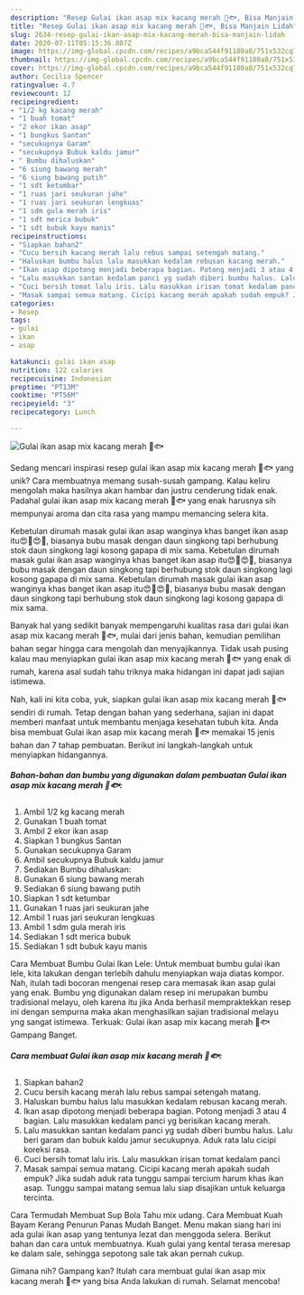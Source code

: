 ```yaml
---
description: "Resep Gulai ikan asap mix kacang merah 🥜🐟, Bisa Manjain Lidah"
title: "Resep Gulai ikan asap mix kacang merah 🥜🐟, Bisa Manjain Lidah"
slug: 2634-resep-gulai-ikan-asap-mix-kacang-merah-bisa-manjain-lidah
date: 2020-07-11T05:15:36.807Z
image: https://img-global.cpcdn.com/recipes/a9bca544f91180a8/751x532cq70/gulai-ikan-asap-mix-kacang-merah-🥜🐟-foto-resep-utama.jpg
thumbnail: https://img-global.cpcdn.com/recipes/a9bca544f91180a8/751x532cq70/gulai-ikan-asap-mix-kacang-merah-🥜🐟-foto-resep-utama.jpg
cover: https://img-global.cpcdn.com/recipes/a9bca544f91180a8/751x532cq70/gulai-ikan-asap-mix-kacang-merah-🥜🐟-foto-resep-utama.jpg
author: Cecilia Spencer
ratingvalue: 4.7
reviewcount: 12
recipeingredient:
- "1/2 kg kacang merah"
- "1 buah tomat"
- "2 ekor ikan asap"
- "1 bungkus Santan"
- "secukupnya Garam"
- "secukupnya Bubuk kaldu jamur"
- " Bumbu dihaluskan"
- "6 siung bawang merah"
- "6 siung bawang putih"
- "1 sdt ketumbar"
- "1 ruas jari seukuran jahe"
- "1 ruas jari seukuran lengkuas"
- "1 sdm gula merah iris"
- "1 sdt merica bubuk"
- "1 sdt bubuk kayu manis"
recipeinstructions:
- "Siapkan bahan2"
- "Cucu bersih kacang merah lalu rebus sampai setengah matang."
- "Haluskan bumbu halus lalu masukkan kedalam rebusan kacang merah."
- "Ikan asap dipotong menjadi beberapa bagian. Potong menjadi 3 atau 4 bagian. Lalu masukkan kedalam panci yg berisikan kacang merah."
- "Lalu masukkan santan kedalam panci yg sudah diberi bumbu halus. Lalu beri garam dan bubuk kaldu jamur secukupnya. Aduk rata lalu cicipi koreksi rasa."
- "Cuci bersih tomat lalu iris. Lalu masukkan irisan tomat kedalam panci"
- "Masak sampai semua matang. Cicipi kacang merah apakah sudah empuk? Jika sudah aduk rata tunggu sampai tercium harum khas ikan asap. Tunggu sampai matang semua lalu siap disajikan untuk keluarga tercinta."
categories:
- Resep
tags:
- gulai
- ikan
- asap

katakunci: gulai ikan asap 
nutrition: 122 calories
recipecuisine: Indonesian
preptime: "PT13M"
cooktime: "PT56M"
recipeyield: "3"
recipecategory: Lunch

---
```



![Gulai ikan asap mix kacang merah 🥜🐟](https://img-global.cpcdn.com/recipes/a9bca544f91180a8/751x532cq70/gulai-ikan-asap-mix-kacang-merah-🥜🐟-foto-resep-utama.jpg)

Sedang mencari inspirasi resep gulai ikan asap mix kacang merah 🥜🐟 yang unik? Cara membuatnya memang susah-susah gampang. Kalau keliru mengolah maka hasilnya akan hambar dan justru cenderung tidak enak. Padahal gulai ikan asap mix kacang merah 🥜🐟 yang enak harusnya sih mempunyai aroma dan cita rasa yang mampu memancing selera kita.

Kebetulan dirumah masak gulai ikan asap wanginya khas banget ikan asap itu😍🥰😍🥰, biasanya bubu masak dengan daun singkong tapi berhubung stok daun singkong lagi kosong gapapa di mix sama. Kebetulan dirumah masak gulai ikan asap wanginya khas banget ikan asap itu😍🥰😍🥰, biasanya bubu masak dengan daun singkong tapi berhubung stok daun singkong lagi kosong gapapa di mix sama. Kebetulan dirumah masak gulai ikan asap wanginya khas banget ikan asap itu😍🥰😍🥰, biasanya bubu masak dengan daun singkong tapi berhubung stok daun singkong lagi kosong gapapa di mix sama.

Banyak hal yang sedikit banyak mempengaruhi kualitas rasa dari gulai ikan asap mix kacang merah 🥜🐟, mulai dari jenis bahan, kemudian pemilihan bahan segar hingga cara mengolah dan menyajikannya. Tidak usah pusing kalau mau menyiapkan gulai ikan asap mix kacang merah 🥜🐟 yang enak di rumah, karena asal sudah tahu triknya maka hidangan ini dapat jadi sajian istimewa.


Nah, kali ini kita coba, yuk, siapkan gulai ikan asap mix kacang merah 🥜🐟 sendiri di rumah. Tetap dengan bahan yang sederhana, sajian ini dapat memberi manfaat untuk membantu menjaga kesehatan tubuh kita. Anda bisa membuat Gulai ikan asap mix kacang merah 🥜🐟 memakai 15 jenis bahan dan 7 tahap pembuatan. Berikut ini langkah-langkah untuk menyiapkan hidangannya.

<!--inarticleads1-->

##### Bahan-bahan dan bumbu yang digunakan dalam pembuatan Gulai ikan asap mix kacang merah 🥜🐟:

1. Ambil 1/2 kg kacang merah
1. Gunakan 1 buah tomat
1. Ambil 2 ekor ikan asap
1. Siapkan 1 bungkus Santan
1. Gunakan secukupnya Garam
1. Ambil secukupnya Bubuk kaldu jamur
1. Sediakan  Bumbu dihaluskan:
1. Gunakan 6 siung bawang merah
1. Sediakan 6 siung bawang putih
1. Siapkan 1 sdt ketumbar
1. Gunakan 1 ruas jari seukuran jahe
1. Ambil 1 ruas jari seukuran lengkuas
1. Ambil 1 sdm gula merah iris
1. Sediakan 1 sdt merica bubuk
1. Sediakan 1 sdt bubuk kayu manis


Cara Membuat Bumbu Gulai Ikan Lele: Untuk membuat bumbu gulai ikan lele, kita lakukan dengan terlebih dahulu menyiapkan waja diatas kompor. Nah, itulah tadi bocoran mengenai resep cara memasak ikan asap gulai yang enak. Bumbu yng digunakan dalam resep ini merupakan bumbu tradisional melayu, oleh karena itu jika Anda berhasil mempraktekkan resep ini dengan sempurna maka akan menghasilkan sajian tradisional melayu yng sangat istimewa. Terkuak: Gulai ikan asap mix kacang merah 🥜🐟 Gampang Banget. 

<!--inarticleads2-->

##### Cara membuat Gulai ikan asap mix kacang merah 🥜🐟:

1. Siapkan bahan2
1. Cucu bersih kacang merah lalu rebus sampai setengah matang.
1. Haluskan bumbu halus lalu masukkan kedalam rebusan kacang merah.
1. Ikan asap dipotong menjadi beberapa bagian. Potong menjadi 3 atau 4 bagian. Lalu masukkan kedalam panci yg berisikan kacang merah.
1. Lalu masukkan santan kedalam panci yg sudah diberi bumbu halus. Lalu beri garam dan bubuk kaldu jamur secukupnya. Aduk rata lalu cicipi koreksi rasa.
1. Cuci bersih tomat lalu iris. Lalu masukkan irisan tomat kedalam panci
1. Masak sampai semua matang. Cicipi kacang merah apakah sudah empuk? Jika sudah aduk rata tunggu sampai tercium harum khas ikan asap. Tunggu sampai matang semua lalu siap disajikan untuk keluarga tercinta.


Cara Termudah Membuat Sup Bola Tahu mix udang. Cara Membuat Kuah Bayam Kerang Penurun Panas Mudah Banget. Menu makan siang hari ini ada gulai ikan asap yang tentunya lezat dan menggoda selera. Berikut bahan dan cara untuk membuatnya. Kuah gulai yang kental terasa meresap ke dalam sale, sehingga sepotong sale tak akan pernah cukup. 

Gimana nih? Gampang kan? Itulah cara membuat gulai ikan asap mix kacang merah 🥜🐟 yang bisa Anda lakukan di rumah. Selamat mencoba!
